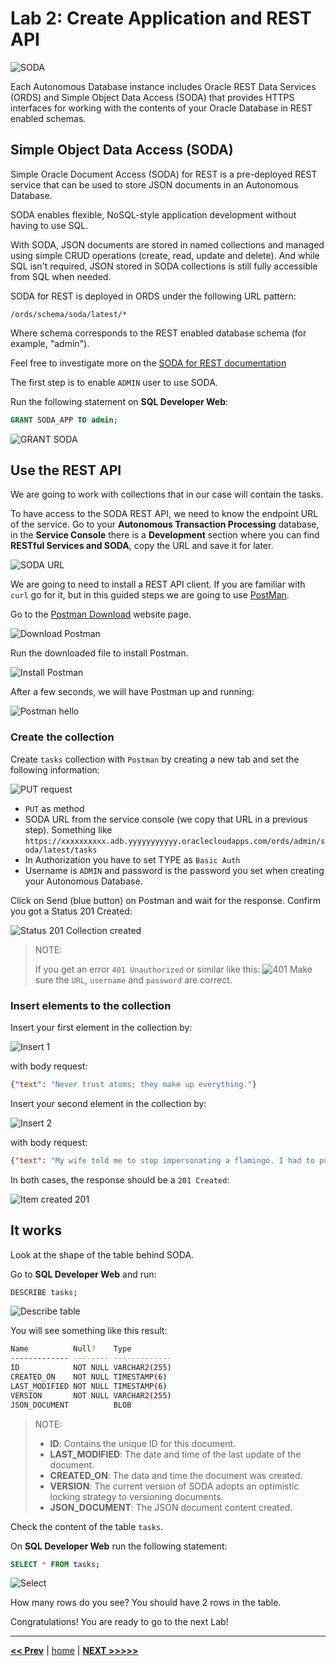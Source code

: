 # Lab 2: Create Application and REST API

![SODA](../images/soda.png)

Each Autonomous Database instance includes Oracle REST Data Services (ORDS) and Simple Object Data Access (SODA) that provides HTTPS interfaces for working with the contents of your Oracle Database in REST enabled schemas.

## Simple Object Data Access (SODA)

Simple Oracle Document Access (SODA) for REST is a pre-deployed REST service that can be used to store JSON documents in an Autonomous Database.

SODA enables flexible, NoSQL-style application development without having to use SQL.

With SODA, JSON documents are stored in named collections and managed using simple CRUD operations (create, read, update and delete). And while SQL isn't required, JSON stored in SODA collections is still fully accessible from SQL when needed.

SODA for REST is deployed in ORDS under the following URL pattern:

`/ords/schema/soda/latest/*`

Where schema corresponds to the REST enabled database schema (for example, "admin").

Feel free to investigate more on the [SODA for REST documentation](https://docs.oracle.com/en/database/oracle/simple-oracle-document-access/rest/index.html)

The first step is to enable `ADMIN` user to use SODA.

Run the following statement on **SQL Developer Web**:

```sql
GRANT SODA_APP TO admin;
```

![GRANT SODA](../images/grant_soda.png)

## Use the REST API

We are going to work with collections that in our case will contain the tasks.

To have access to the SODA REST API, we need to know the endpoint URL of the service. Go to your **Autonomous Transaction Processing** database, in the **Service Console** there is a **Development** section where you can find **RESTful Services and SODA**, copy the URL and save it for later.

![SODA URL](../images/soda_url.png)

We are going to need to install a REST API client. If you are familiar with `curl` go for it, but in this guided steps we are going to use [PostMan](https://www.postman.com/).

Go to the [Postman Download](https://www.postman.com/downloads/) website page.

![Download Postman](../images/postman_download.png)

Run the downloaded file to install Postman.

![Install Postman](../images/postman_install.png)

After a few seconds, we will have Postman up and running:

![Postman hello](../images/postman_hello.png)

### Create the collection

Create `tasks` collection with `Postman` by creating a new tab and set the following information:

![PUT request](../images/postman_create_collection.png)

- `PUT` as method
- SODA URL from the service console (we copy that URL in a previous step). Something like `https://xxxxxxxxxx.adb.yyyyyyyyyyy.oraclecloudapps.com/ords/admin/soda/latest/tasks`
- In Authorization you have to set TYPE as `Basic Auth`
- Username is `ADMIN` and password is the password you set when creating your Autonomous Database.

Click on Send (blue button) on Postman and wait for the response. Confirm you got a Status 201 Created:

![Status 201 Collection created](../images/postman_collection_201.png)

> NOTE:
> 
> If you get an error `401 Unauthorized` or similar like this:
> ![401](../images/postman_401.png)
> Make sure the `URL`, `username` and `password` are correct.

### Insert elements to the collection

Insert your first element in the collection by:

![Insert 1](../images/postman_insert_1.png)

with body request:

```json
{"text": "Never trust atoms; they make up everything."}
```
Insert your second element in the collection by:

![Insert 2](../images/postman_insert_2.png)

with body request:

```json
{"text": "My wife told me to stop impersonating a flamingo. I had to put my foot down."}
```

In both cases, the response should be a `201 Created`:

![Item created 201](../images/postman_create_item_201.png)

## It works

Look at the shape of the table behind SODA.

Go to **SQL Developer Web** and run:

```sql
DESCRIBE tasks;
```

![Describe table](../images/describe.png)

You will see something like this result:

```bash
Name          Null?    Type
------------- -------- -------------
ID            NOT NULL VARCHAR2(255)
CREATED_ON    NOT NULL TIMESTAMP(6)
LAST_MODIFIED NOT NULL TIMESTAMP(6)
VERSION       NOT NULL VARCHAR2(255)
JSON_DOCUMENT          BLOB
```

> NOTE:
> 
> - **ID**: Contains the unique ID for this document.
> - **LAST_MODIFIED**: The date and time of the last update of the document.
> - **CREATED_ON**: The data and time the document was created.
> - **VERSION**: The current version of SODA adopts an optimistic locking strategy to versioning documents.
> - **JSON_DOCUMENT**: The JSON document content created.

Check the content of the table `tasks`.

On **SQL Developer Web** run the following statement:

```sql
SELECT * FROM tasks;
```

![Select](../images/select.png)

How many rows do you see? You should have 2 rows in the table.

Congratulations! You are ready to go to the next Lab!

---

[**<< Prev**](../lab1/README.md) | [home](../README.md) | [**NEXT >>>>>**](../lab3/README.md)
